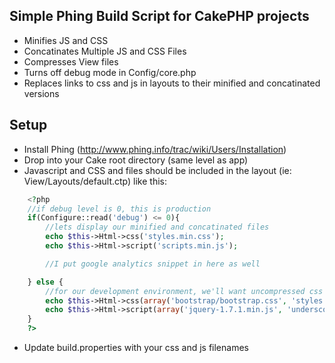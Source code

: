 ## Simple Phing Build Script for CakePHP projects

* Minifies JS and CSS
* Concatinates Multiple JS and CSS Files
* Compresses View files
* Turns off debug mode in Config/core.php
* Replaces links to css and js in layouts to their minified and concatinated versions

## Setup

* Install Phing (http://www.phing.info/trac/wiki/Users/Installation)
* Drop into your Cake root directory (same level as app)
* Javascript and CSS and files should be included in the layout (ie: View/Layouts/default.ctp) like this:

```php
    <?php
    //if debug level is 0, this is production
    if(Configure::read('debug') <= 0){
    	//lets display our minified and concatinated files
    	echo $this->Html->css('styles.min.css');
		echo $this->Html->script('scripts.min.js');

		//I put google analytics snippet in here as well

	} else {
		//for our development environment, we'll want uncompressed css and js
		echo $this->Html->css(array('bootstrap/bootstrap.css', 'styles.css'));		
		echo $this->Html->script(array('jquery-1.7.1.min.js', 'underscore-min.js', 'backbone-min.js', 'custom.js'));
	}
	?>
```

* Update build.properties with your css and js filenames